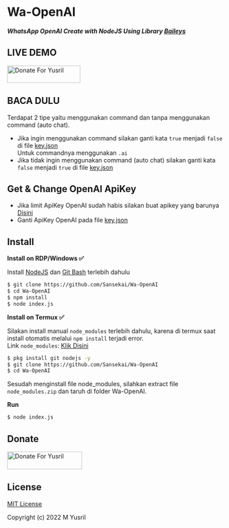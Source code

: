 # Wa-OpenAI

***WhatsApp OpenAI Create with NodeJS Using Library [Baileys](https://github.com/adiwajshing/Baileys)***

## LIVE DEMO
<a href="https://s.id/bot-ai" target="_blank"><img src="https://raw.githubusercontent.com/Sansekai/yusril-grabbed-result/main/img/button-demo.png" alt="Donate For Yusril" height="40" width="170"></a>

## BACA DULU
Terdapat 2 tipe yaitu menggunakan command dan tanpa menggunakan command (auto chat).
- Jika ingin menggunakan command silakan ganti kata ```true``` menjadi ```false``` di file [key.json](https://github.com/Sansekai/Wa-OpenAI/blob/586dbf2e7bb182b3a649d560e50ef44911fb4db8/key.json#L3)<br>Untuk commandnya menggunakan ```.ai```
- Jika tidak ingin menggunakan command (auto chat) silakan ganti kata ```false``` menjadi ```true``` di file [key.json](https://github.com/Sansekai/Wa-OpenAI/blob/586dbf2e7bb182b3a649d560e50ef44911fb4db8/key.json#L3)

## Get & Change OpenAI ApiKey
- Jika limit ApiKey OpenAI sudah habis silakan buat apikey yang barunya [Disini](https://beta.openai.com/account/api-keys)
- Ganti ApiKey OpenAI pada file [key.json](https://github.com/Sansekai/Wa-OpenAI/blob/586dbf2e7bb182b3a649d560e50ef44911fb4db8/key.json#L2)

## Install
**Install on RDP/Windows ✅**

Install [NodeJS](https://nodejs.org/en/download/)
 dan [Git Bash](https://git-scm.com/downloads) terlebih dahulu
```bash
$ git clone https://github.com/Sansekai/Wa-OpenAI
$ cd Wa-OpenAI
$ npm install
$ node index.js
```
**Install on Termux ✅**

Silakan install manual ```node_modules``` terlebih dahulu, karena di termux saat install otomatis melalui ```npm install``` terjadi error.
<br>Link ```node_modules```: [Klik Disini](https://drive.google.com/file/d/1gKGjseRirX6mQ5LOFULpmnDs7q3Svm8y/view?usp=sharing)
```bash
$ pkg install git nodejs -y
$ git clone https://github.com/Sansekai/Wa-OpenAI
$ cd Wa-OpenAI
```
Sesudah menginstall file node_modules, silahkan extract file ```node_modules.zip``` dan taruh di folder Wa-OpenAI.

**Run**
```bash
$ node index.js
```

## Donate
<a href="https://saweria.co/Sansekai" target="_blank"><img src="https://user-images.githubusercontent.com/26188697/180601310-e82c63e4-412b-4c36-b7b5-7ba713c80380.png" alt="Donate For Yusril" height="41" width="174"></a>

## License
[MIT License](https://github.com/Sansekai/Wa-OpenAI/blob/main/LICENSE)

Copyright (c) 2022 M Yusril

